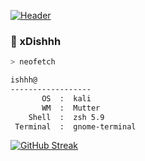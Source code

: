 [![Header](https://media0.giphy.com/media/v1.Y2lkPTc5MGI3NjExM3lldHIxNW5kdmN4aGVmZ2k2M25pamp6a3pzZGtwazE4dWtjcjFlMyZlcD12MV9pbnRlcm5hbF9naWZfYnlfaWQmY3Q9Zw/AskgI4NuWPVUU9p70U/giphy.webp "Header")](#)

### 👾 xDishhh
```zsh
> neofetch

```

```bash
ishhh@
------------------
       OS  :  kali
       WM  :  Mutter
    Shell  :  zsh 5.9
 Terminal  :  gnome-terminal
```

[![GitHub Streak](https://github-readme-streak-stats.herokuapp.com?user=xDishhh&theme=jolly&hide_border=true&date_format=j%20M%5B%20Y%5D)](https://git.io/streak-stats)
